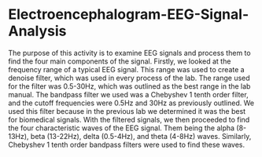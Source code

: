 # Electroencephalogram-EEG-Signal-Analysis
The purpose of this activity is to examine EEG signals and process them to find the four main components of the signal. Firstly, we looked at the frequency range of a typical EEG signal. This range was used to create a denoise filter, which was used in every process of the lab. The range used for the filter was 0.5-30Hz, which was outlined as the best range in the lab manual. The bandpass filter we used was a Chebyshev 1 tenth order filter, and the cutoff frequencies were 0.5Hz and 30Hz as previously outlined. We used this filter because in the previous lab we determined it was the best for biomedical signals. With the filtered signals, we then proceeded to find the four characteristic waves of the EEG signal. Them being the alpha (8-13Hz), beta (13-22Hz), delta (0.5-4Hz), and theta (4-8Hz) waves. Similarly, Chebyshev 1 tenth order bandpass filters were used to find these waves.
